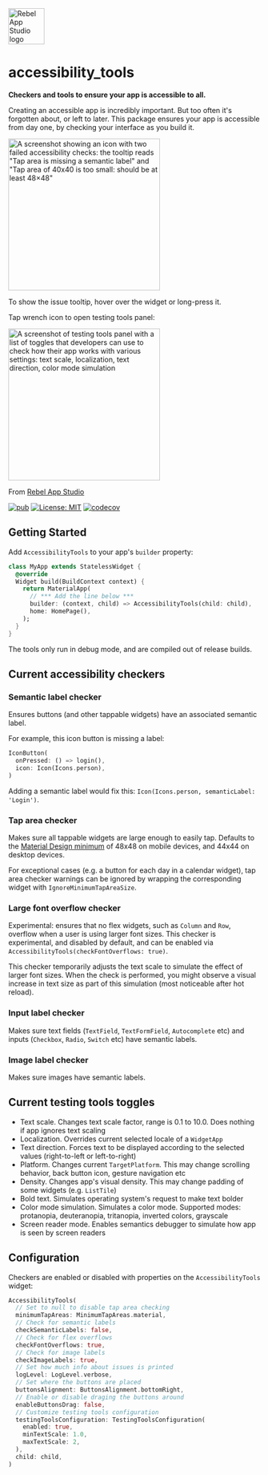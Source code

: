 <img width="72" alt="Rebel App Studio logo" src="https://github.com/rebelappstudio/accessibility_tools/assets/20989940/922ccd4c-858d-4d2b-8c3e-2a8adf5af4ba">

# accessibility_tools

**Checkers and tools to ensure your app is accessible to all.**

Creating an accessible app is incredibly important. But too often it's forgotten about, or left to later. This package ensures your app is accessible from day one, by checking your interface as you build it.

<img width="303" alt='A screenshot showing an icon with two failed accessibility checks: the tooltip reads "Tap area is missing a semantic label" and "Tap area of 40x40 is too small: should be at least 48×48"' src="https://user-images.githubusercontent.com/756862/208949704-1b1f9211-2ae4-428d-a410-b58f03115b6a.png">

To show the issue tooltip, hover over the widget or long-press it.

Tap wrench icon to open testing tools panel:

<img width="303" alt="A screenshot of testing tools panel with a list of toggles that developers can use to check how their app works with various settings: text scale, localization, text direction, color mode simulation" src="https://github.com/rebelappstudio/accessibility_tools/assets/20989940/f21aef83-2ec3-4ab9-8ea7-bbfe17595ea6">

From [Rebel App Studio][rebel_home]

[![pub](https://img.shields.io/pub/v/accessibility_tools.svg?label=pub.dev&color=blue)](https://pub.dev/packages/accessibility_tools)
[![License: MIT](https://img.shields.io/badge/License-MIT-purple.svg)](https://opensource.org/licenses/MIT)
[![codecov](https://codecov.io/gh/rebelappstudio/accessibility_tools/branch/main/graph/badge.svg?token=GSOA9QVWB8)](https://codecov.io/gh/rebelappstudio/accessibility_tools)

## Getting Started

Add `AccessibilityTools` to your app's `builder` property:

```dart
class MyApp extends StatelessWidget {
  @override
  Widget build(BuildContext context) {
    return MaterialApp(
      // *** Add the line below ***
      builder: (context, child) => AccessibilityTools(child: child),
      home: HomePage(),
    );
  }
}
```

The tools only run in debug mode, and are compiled out of release builds.

## Current accessibility checkers

### Semantic label checker

Ensures buttons (and other tappable widgets) have an associated semantic label.

For example, this icon button is missing a label:

```dart
IconButton(
  onPressed: () => login(),
  icon: Icon(Icons.person),
)
```

Adding a semantic label would fix this: `Icon(Icons.person, semanticLabel: 'Login')`.

### Tap area checker

Makes sure all tappable widgets are large enough to easily tap. Defaults to the [Material Design minimum](https://m3.material.io/foundations/accessible-design/accessibility-basics#28032e45-c598-450c-b355-f9fe737b1cd8) of 48x48 on mobile devices, and 44x44 on desktop devices.

For exceptional cases (e.g. a button for each day in a calendar widget), tap area checker warnings can be 
ignored by wrapping the corresponding widget with `IgnoreMinimumTapAreaSize`.

### Large font overflow checker

Experimental: ensures that no flex widgets, such as `Column` and `Row`, overflow when a user is using larger font sizes. This checker is experimental, and disabled by default, and can be enabled via `AccessibilityTools(checkFontOverflows: true)`.

This checker temporarily adjusts the text scale to simulate the effect of larger font sizes. When the check is performed, you might observe a visual increase in text size as part of this simulation (most noticeable after hot reload).

### Input label checker

Makes sure text fields (`TextField`, `TextFormField`, `Autocomplete` etc) and inputs (`Checkbox`, `Radio`, `Switch` etc) have semantic labels.

### Image label checker

Makes sure images have semantic labels.

## Current testing tools toggles

* Text scale. Changes text scale factor, range is 0.1 to 10.0. Does nothing if app ignores text scaling
* Localization. Overrides current selected locale of a `WidgetApp`
* Text direction. Forces text to be displayed according to the selected values (right-to-left or left-to-right)
* Platform. Changes current `TargetPlatform`. This may change scrolling behavior, back button icon, gesture navigation etc
* Density. Changes app's visual density. This may change padding of some widgets (e.g. `ListTile`)
* Bold text. Simulates operating system's request to make text bolder
* Color mode simulation. Simulates a color mode. Supported modes: protanopia, deuteranopia, tritanopia, inverted colors, grayscale
* Screen reader mode. Enables semantics debugger to simulate how app is seen by screen readers

## Configuration

Checkers are enabled or disabled with properties on the `AccessibilityTools` widget:

```dart
AccessibilityTools(
  // Set to null to disable tap area checking
  minimumTapAreas: MinimumTapAreas.material,
  // Check for semantic labels
  checkSemanticLabels: false,
  // Check for flex overflows
  checkFontOverflows: true,
  // Check for image labels
  checkImageLabels: true,
  // Set how much info about issues is printed
  logLevel: LogLevel.verbose,
  // Set where the buttons are placed
  buttonsAlignment: ButtonsAlignment.bottomRight,
  // Enable or disable draging the buttons around
  enableButtonsDrag: false,
  // Customize testing tools configuration
  testingToolsConfiguration: TestingToolsConfiguration(
    enabled: true,
    minTextScale: 1.0,
    maxTextScale: 2,
  ),
  child: child,
)
```

[rebel_home]: https://rebelappstudio.com/
